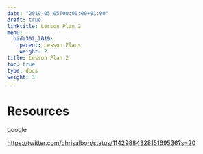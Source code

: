 ```yaml
---
date: "2019-05-05T00:00:00+01:00"
draft: true
linktitle: Lesson Plan 2
menu:
  bida302_2019:
    parent: Lesson Plans
    weight: 2
title: Lesson Plan 2
toc: true
type: docs
weight: 3
---
```



# Resources

google

https://twitter.com/chrisalbon/status/1142988432815169536?s=20


